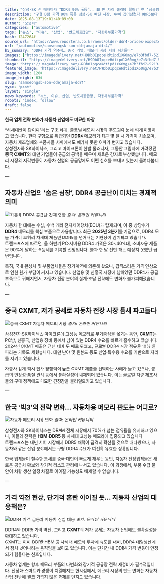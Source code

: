 ```yaml
---
title: "삼성·SK 손 떼자마자 “DDR4 90% 폭등”.. 韓 빈 자리 홀라당 털어간 中 ‘싱글벙글’"
description: "구형 D램 가격 90% 폭등 삼성·SK 빠진 시장, 中이 집어삼켰다 DDR5보다 비싼 DDR4 ‘가격 역전’ ..."
date: 2025-08-13T19:01:40+09:00
author: "오승희"
categories: ["automotive"]
tags: ["뉴스", "이슈", "산업", "반도체공급망", "자동차부품가격"]
hash: f247264f
source_url: "https://www.reportera.co.kr/news/older-ddr4-prices-expected-to-continue-rising/"
url: "/automotive/samseongsk-son-ddejamaja-ddr4/"
h5_summary: "DDR4 가격 역주행… 중국 기업, 메모리 시장 지형 뒤흔들다"
images: ["https://imagedelivery.net/H9Db0IpqceHdtipd1X60mg/e7b3fbd7-5213-46b2-b963-c1a079f79000/public", "https://imagedelivery.net/H9Db0IpqceHdtipd1X60mg/abef9d10-7240-4e6e-88b2-7a71beb81500/public", "https://imagedelivery.net/H9Db0IpqceHdtipd1X60mg/91fbb8ea-bc9b-4a19-33ba-abfac9731e00/public", "https://imagedelivery.net/H9Db0IpqceHdtipd1X60mg/ed15a915-1fef-43b0-3731-2b2ea737e000/public", "https://imagedelivery.net/H9Db0IpqceHdtipd1X60mg/34f96fa8-5974-434e-ad77-05bf4200df00/public"]
thumbnail: "https://imagedelivery.net/H9Db0IpqceHdtipd1X60mg/e7b3fbd7-5213-46b2-b963-c1a079f79000/public"
image: "https://imagedelivery.net/H9Db0IpqceHdtipd1X60mg/e7b3fbd7-5213-46b2-b963-c1a079f79000/public"
featured_image: "https://imagedelivery.net/H9Db0IpqceHdtipd1X60mg/e7b3fbd7-5213-46b2-b963-c1a079f79000/public"
image_width: 1200
image_height: 630
slug: "samseongsk-son-ddejamaja-ddr4"
type: "post"
layout: "single"
news_keywords: "뉴스, 이슈, 산업, 반도체공급망, 자동차부품가격"
robots: "index, follow"
draft: false
---
```


**한국 업체 전략 변화가 자동차 산업에도 미묘한 파장**

“차세대만이 답이다”라는 구호 아래, 글로벌 메모리 시장의 주도권이 눈에 띄게 이동하고 있습니다. 한때 구형으로 취급되던 **DDR4** 메모리가 최근 몇 달 새 가격이 치솟으며, 자동차 제조업체와 부품사들 사이에서도 예기치 못한 여파가 번지고 있습니다.  
삼성전자와 SK하이닉스, 그리고 마이크론이 한발 물러서자, 그동안 그림자에 가려졌던 **중국 CXMT**와 대만 기업들이 공급의 공백을 메우며 새로운 강자로 부상했습니다. 메모리 시장의 지각변동이 자동차 산업의 공급망에도 어떤 신호를 보내고 있는지 들여다봅니다.

—

## 자동차 산업의 ‘숨은 심장’, DDR4 공급난이 미치는 경제적 의미

![자동차 DDR4 공급난 경제 영향](https://imagedelivery.net/H9Db0IpqceHdtipd1X60mg/ed15a915-1fef-43b0-3731-2b2ea737e000/public)
*출처: 온라인 커뮤니티*


자동차 한 대에는 수십, 수백 개의 전자제어장치(ECU)가 탑재되며, 이 중 상당수가 **DDR4** 메모리를 핵심 부품으로 사용합니다. 최근 **2025년 3분기**를 기점으로, DDR4 모듈 가격이 오히려 차세대 제품인 DDR5를 넘어서는 기현상이 감지되고 있습니다.  
트렌드포스에 따르면, 올 하반기 PC·서버용 DDR4 가격은 30~40%대, 소비자용 제품은 90%에 달하는 폭등세를 기록할 전망입니다. 불과 한 달 전만 해도 예상치 못했던 급변입니다.

특히, 국내 완성차 및 부품업체들은 장기계약에 의존해 왔으나, 갑작스러운 가격 인상으로 인한 원가 부담이 커지고 있습니다. 산업용 및 신흥국 시장에 남아있던 DDR4가 공급 부족으로 귀해지면서, 자동차 전장 분야의 설계·조달 전략에도 변화가 불가피해졌습니다.

—

## 중국 CXMT, 저가 공세로 자동차 전장 시장 틈새 파고들다

![중국 CXMT 자동차 메모리 시장](https://imagedelivery.net/H9Db0IpqceHdtipd1X60mg/91fbb8ea-bc9b-4a19-33ba-abfac9731e00/public)
*출처: 온라인 커뮤니티*


삼성전자·SK하이닉스·마이크론이 고성능 메모리로 무게중심을 옮기는 동안, **CXMT**는 PC방, 신흥국, 산업용 장비 등에서 남아 있는 DDR4 수요를 빠르게 흡수하고 있습니다.  
2024년 CXMT 매출은 전년 대비 두 배로 뛰었고, 글로벌 DDR4 시장 점유율 10% 돌파라는 기록도 세웠습니다. 대만 난야 및 윈본드 등도 산업·특수용 수요를 기반으로 자리를 지키고 있습니다.

자동차 업계 역시 단가 경쟁력이 높은 CXMT 제품을 선택하는 사례가 늘고 있으나, 공급의 안정성·품질 관리 등에서 불확실성이 내재되어 있습니다. 이는 글로벌 차량 제조사들의 구매 정책에도 미묘한 긴장감을 불러일으키고 있습니다.

—

## 한국 ‘빅3’의 전략 변화… 자동차용 메모리 판도는 어디로?

![자동차 메모리 시장 변화](https://imagedelivery.net/H9Db0IpqceHdtipd1X60mg/34f96fa8-5974-434e-ad77-05bf4200df00/public)
*출처: 온라인 커뮤니티*


삼성전자와 SK하이닉스는 DRAM 전체 시장에서 70%가 넘는 점유율을 유지하고 있으나, 이들의 전략은 **HBM·DDR5** 등 차세대 고성능 메모리에 집중되고 있습니다.  
트렌드포스는 내년 서버 시장에서 DDR5 채택이 급격히 확산될 것으로 내다봤으나, 자동차와 같은 산업 분야에서는 구형 DDR4 수요가 여전히 유효한 상황입니다.

한국 업체들이 철수한 틈새를 중국·대만이 빠르게 채우는 동안, 자동차 전장업체들은 새로운 공급처 확보와 장기적 리스크 관리에 나서고 있습니다. 이 과정에서, 부품 수급 불안이 차량 생산 일정 차질로 이어질 가능성도 배제할 수 없습니다.

—

## 가격 역전 현상, 단기적 혼란 이어질 듯… 자동차 산업의 대응책은?

![DDR4 가격 급등과 자동차 산업 대응](https://imagedelivery.net/H9Db0IpqceHdtipd1X60mg/abef9d10-7240-4e6e-88b2-7a71beb81500/public)
*출처: 온라인 커뮤니티*


DDR4와 DDR5 가격 역전, 그리고 **CXMT**의 저가 공세는 자동차 산업에도 불확실성을 확대하고 있습니다.  
CXMT는 이미 DDR5·HBM 등 차세대 메모리 투자에 속도를 내며, DDR4 대량생산에서 점차 벗어나려는 움직임을 보이고 있습니다. 이는 단기간 내 DDR4 가격 변동이 안정되기 힘들다는 신호입니다.

자동차 업계는 향후 메모리 부품의 다변화와 장기적 공급망 전략 재정비가 필수적입니다. 전장화·스마트카 경쟁이 치열해지는 현시점에서, 메모리 시장의 판도 변화는 자동차 산업 전반에 결코 가볍지 않은 과제를 던지고 있습니다.
